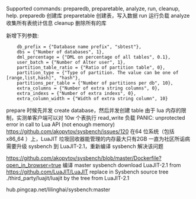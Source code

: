 Supported commands: preparedb, preparetable, analyze, run, cleanup, help.
preparedb 创建库
preparetable 创建表，写入数据
run 运行负载
analyze 收集所有表统计信息
cleanup 删除所有的库

新增下列参数:
```
    db_prefix = {"Database name prefix", "sbtest"},
    dbs = {"Number of databases", 1},
    dml_percentage = {"DML on percentage of all tables", 0.1},
    user_batch = {"Number of Alter user", 1},
    partition_table_ratio = {"Ratio of partition table", 0},
    partition_type = {"Type of partition. The value can be one of [range,list,hash]", "hash"},
    partitions_per_table = {"Number of partitions per db", 10},
    extra_columns = {"Number of extra string columns", 0},
    extra_indexs = {"Number of extra indexs", 0},
    extra_column_width = {"Width of extra string column", 10}
```

prepare 时候先并发 create database，然后并发创建 table
由于 lua 内存的限制，实测单客户端可以对 10w 个表执行 read_write 负载
PANIC: unprotected error in call to Lua API (not enough memory)
https://github.com/akopytov/sysbench/issues/120 在64 位系统（包括 x86_64 ）上，LuaJIT 垃圾回收器能管理的内存最大只有2GB 一直为社区所诟病
需要升级 sysbench 到 LuaJIT-2.1，重新编译 sysbench 解决该问题

https://github.com/akopytov/sysbench/blob/master/Dockerfile?open_in_browser=true 编译 master sysbench
download LuaJIT-2.1 from https://github.com/LuaJIT/LuaJIT
replace in Sysbench source tree ./third_party/luajit/luajit by the tree from LuaJIT-2.1

hub.pingcap.net/lilinghai/sysbench:master
